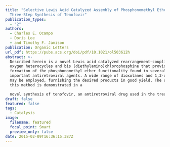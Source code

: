 ```yaml
---
title: "Selective Lewis Acid Catalyzed Assembly of Phosphonomethyl Ethers:
  Three-Step Synthesis of Tenofovir"
publication_types:
  - "2"
authors:
  - Charles E. Ocampo
  - Doris Lee
  - and Timothy F. Jamison
publication: Organic Letters
url_pdf: https://pubs.acs.org/doi/pdf/10.1021/ol503612h
abstract: >-
  Described herein is a novel Lewis acid catalyzed rearrangement−coupling of
  oxygen heterocycles and bis (diethylamino)chlorophosphine that provides direct
  formation of the phosphonomethyl ether functionality found in several
  important antiretroviral agents. A wide range of dioxolanes and 1,3-dioxanes
  may be employed, furnishing the desired products in good yield. The utility of
  this method is demonstrated in a

  novel synthesis of tenofovir, an antiretroviral drug used in the treatment of HIV/AIDS and hepatitis B.
draft: false
featured: false
tags:
  - Catalysis
image:
  filename: featured
  focal_point: Smart
  preview_only: false
date: 2015-02-09T16:36:15.387Z
---
```

